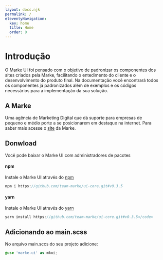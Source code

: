 ```yaml
---
layout: docs.njk
permalink: /
eleventyNavigation:
  key: home
  title: Home
  order: 0
---
```


# Introdução

O Marke UI foi pensado com o objetivo de padronizar os componentes dos sites criados pela Marke, facilitando o entedimento do cliente e o desenvolvimento do produto final. Na documentação você encontrará todos os componentes já padronizados além de exemplos e os códigos necessários para a implementação da sua solução.

## A Marke
Uma agência de Marketing Digital que dá suporte para empresas de pequeno e médio porte a se posicionarem em destaque na internet. Para saber mais acesse o [site](https://marke.com.br) da Marke.
## Donwload

Você pode baixar o Marke UI com administradores de pacotes

#### npm
Instale o Marke UI através do [npm](https://www.npmjs.com/)

```js
npm i https://github.com/team-marke/ui-core.git#v0.3.5
```

#### yarn
Instale o Marke UI através do [yarn](https://yarnpkg.com/)

```js
yarn install https://github.com/team-marke/ui-core.git#v0.3.5</code>
```


## Adicionando ao main.scss
No arquivo main.sccs do seu projeto adicione:

```scss
@use 'marke-ui' as mkui;
```
